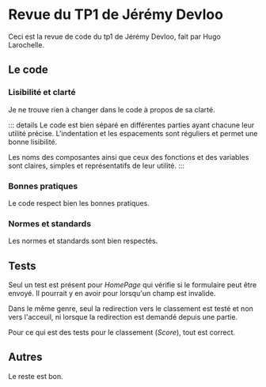 # Revue du TP1 de Jérémy Devloo

Ceci est la revue de code du tp1 de Jérémy Devloo, fait par Hugo Larochelle.

## Le code

### Lisibilité et clarté

Je ne trouve rien à changer dans le code à propos de sa clarté.

::: details
Le code est bien séparé en différentes parties ayant chacune leur utilité précise. L'indentation et les espacements sont réguliers et permet une bonne lisibilité.

Les noms des composantes ainsi que ceux des fonctions et des variables sont claires, simples et représentatifs de leur utilité.
:::

### Bonnes pratiques

Le code respect bien les bonnes pratiques.

### Normes et standards

Les normes et standards sont bien respectés.

## Tests

Seul un test est présent pour *HomePage* qui vérifie si le formulaire peut être envoyé. Il pourrait y en avoir pour lorsqu'un champ est invalide.

Dans le même genre, seul la redirection vers le classement est testé et non vers l'acceuil, ni lorsque la redirection est demandé depuis une partie.

Pour ce qui est des tests pour le classement (*Score*), tout est correct.

## Autres

Le reste est bon.

